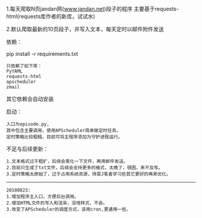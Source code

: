 1.每天爬取N页jandan网(www.jandan.net)段子的程序
  主要基于requests-html(requests库作者的新库，试试水)
  
    
2.默认爬取最新的10页段子，并写入文本，每天定时以邮件附件发送


依赖：

pip install -r requirements.txt

    只依赖了如下库：
    PyYAML
    requests-html
    apscheduler
    zmail
其它依赖会自动安装

启动：
    
    入口为episode.py,
    其中包含主要调用，使用APScheduler简单做定时任务。
    定时策略比较粗糙，目前可将主程序添加为守护进程运行。

不足与后续更新：
    
    1.文本格式过于粗犷，后续会美化一下文件，再用邮件发送。
    2.目前只生成了txt文件，后续会支持更多的格式，太晚了，很困，来不及写。
    3.定时策略太原始了，过于占用系统资源，待菜J笔者学习些其它更好的再来优化。

   -----
    20180823:
    1.增加程序主入口，方便后台调用。
    2.增加HTML文件的写入和渲染，没啥样式，不会。
    3.改变了APScheduler的调度方式，该用cron,更通用一些。